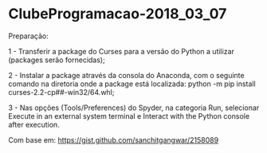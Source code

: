 # ClubeProgramacao-2018_03_07

Preparação:

1 - Transferir a package do Curses para a versão do Python a utilizar (packages serão fornecidas);

2 - Instalar a package através da consola do Anaconda, com o seguinte comando na diretoria onde a package está localizada: python -m pip install curses-2.2-cp##-win32/64.whl;

3 - Nas opções (Tools/Preferences) do Spyder, na categoria Run, selecionar Execute in an external system terminal e Interact with the Python console after execution.






Com base em: https://gist.github.com/sanchitgangwar/2158089
